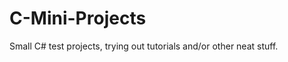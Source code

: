 C-Mini-Projects
===============

Small C# test projects, trying out tutorials and/or other neat stuff.
